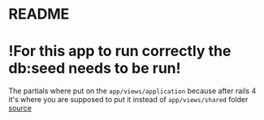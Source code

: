 # README

# !For this app to run correctly the db:seed needs to be run!

The partials where put on the `app/views/application` because after rails 4 it's where you are supposed to put it instead of `app/views/shared` folder [source](https://guides.rubyonrails.org/layouts_and_rendering.html#layout-inheritance) 
